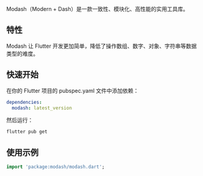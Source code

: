 
Modash（Modern + Dash）是一款一致性、模块化、高性能的实用工具库。

## 特性
Modash 让 Flutter 开发更加简单，降低了操作数组、数字、对象、字符串等数据类型的难度。

## 快速开始
在你的 Flutter 项目的 pubspec.yaml 文件中添加依赖：
```yaml
dependencies:
  modash: latest_version
```
然后运行：
```sh
flutter pub get
```

## 使用示例
```dart
import 'package:modash/modash.dart';
```
